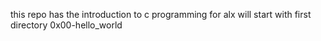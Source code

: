 this repo has the introduction to c programming for alx
will start with first directory
0x00-hello_world
